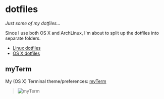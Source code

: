 dotfiles
========

_Just some of my dotfiles..._

Since I use both OS X and ArchLinux, I'm about to split up the dotfiles into separate folders.

- [Linux dotfiles][arch]
- [OS X dotfiles][osx]


myTerm
------

My (OS X) Terminal theme/preferences: [myTerm][mt]

> ![][mt_img]


<!-- Markdown: link and img defs -->
[arch]: https://github.com/iEFdev/dotfiles/tree/master/linux "dotfiles :: Linux"
[osx]: https://github.com/iEFdev/dotfiles/tree/master/osx "dotfiles :: OS X"
[mt]: https://github.com/iEFdev/dotfiles/tree/master/myTerm "myTerm"
[mt_img]: https://raw.githubusercontent.com/iEFdev/dotfiles/master/myTerm/myTerm_maingrp.jpg "myTerm"